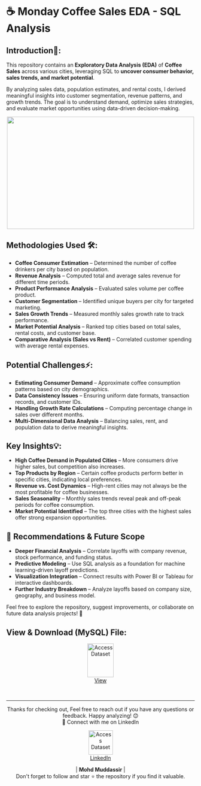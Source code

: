 # ☕ Monday Coffee Sales EDA - SQL Analysis

## Introduction📌: 
This repository contains an **Exploratory Data Analysis (EDA)** of **Coffee Sales** across various cities, leveraging SQL to **uncover consumer behavior, sales trends, and market potential**.

By analyzing sales data, population estimates, and rental costs, I derived meaningful insights into customer segmentation, revenue patterns, and growth trends. The goal is to understand demand, optimize sales strategies, and evaluate market opportunities using data-driven decision-making.
<div align="center">
    <img src="https://miro.medium.com/v2/resize:fit:1200/1*406RtopU0joeflBz5pKb_w.png" width="500px" height="300px">
</div> 

## Methodologies Used 🛠️:
- **Coffee Consumer Estimation** – Determined the number of coffee drinkers per city based on population.
- **Revenue Analysis** – Computed total and average sales revenue for different time periods.
- **Product Performance Analysis** – Evaluated sales volume per coffee product.
- **Customer Segmentation** – Identified unique buyers per city for targeted marketing.
- **Sales Growth Trends** – Measured monthly sales growth rate to track performance.
- **Market Potential Analysis** – Ranked top cities based on total sales, rental costs, and customer base.
- **Comparative Analysis (Sales vs Rent)** – Correlated customer spending with average rental expenses.

## Potential Challenges⚡:
- **Estimating Consumer Demand** – Approximate coffee consumption patterns based on city demographics.
- **Data Consistency Issues** – Ensuring uniform date formats, transaction records, and customer IDs.
- **Handling Growth Rate Calculations** – Computing percentage change in sales over different months.
- **Multi-Dimensional Data Analysis** – Balancing sales, rent, and population data to derive meaningful insights.


## Key Insights💡:
- **High Coffee Demand in Populated Cities** – More consumers drive higher sales, but competition also increases.
- **Top Products by Region** – Certain coffee products perform better in specific cities, indicating local preferences.
- **Revenue vs. Cost Dynamics** – High-rent cities may not always be the most profitable for coffee businesses.
- **Sales Seasonality** – Monthly sales trends reveal peak and off-peak periods for coffee consumption.
- **Market Potential Identified** – The top three cities with the highest sales offer strong expansion opportunities.

## 🎯 Recommendations & Future Scope
- **Deeper Financial Analysis** – Correlate layoffs with company revenue, stock performance, and funding status.
- **Predictive Modeling** – Use SQL analysis as a foundation for machine learning-driven layoff predictions.
- **Visualization Integration** – Connect results with Power BI or Tableau for interactive dashboards.
- **Further Industry Breakdown** – Analyze layoffs based on company size, geography, and business model.

Feel free to explore the repository, suggest improvements, or collaborate on future data analysis projects! 🚀

## View & Download (MySQL) File:

<p align="center">
    <a href="https://github.com/mohd-muddassir99/SQL-Projects/blob/1a481fff44e1643443447b67dc2e14ee888494ed/Company%20Layoffs%20EDA%20in%202023/Exploratory%20Data%20Analysis%20-%20Layoffs%20Data.sql">
        <img src="https://miro.medium.com/v2/resize:fit:900/0*hM4PQP9yoePYv-RB.png" width="70px" height="90px" alt="Access Dataset"><br>
        View
    </a>
</p> <br>

---

<div align="center">
Thanks for checking out, Feel free to reach out if you have any questions or feedback. Happy analyzing! 😊<br>
 🔗 Connect with me on LinkedIn 
 
  <p align="center">
    <a href="https://www.linkedin.com/in/mohd-muddassir99/">
        <img src="https://upload.wikimedia.org/wikipedia/commons/thumb/c/ca/LinkedIn_logo_initials.png/640px-LinkedIn_logo_initials.png" width="65px" alt="Access Dataset"><br>
        LinkedIn
    </a>

   | **Mohd Muddassir** | </a> <br>
Don't forget to follow and star ⭐ the repository if you find it valuable.
</div>


